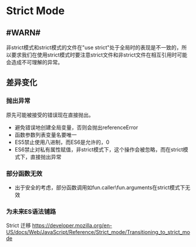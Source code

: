 # Strict Mode

## \#WARN\# 
非strict模式和strict模式的文件在"use strict"处于全局时的表现是不一致的，所以要求我们在使用strict模式时要注意strict文件和非strict文件在相互引用时可能会造成不可理解的异常。


## 差异变化

### 抛出异常
原先可能被接受的错误现在直接抛出。

- 避免错误地创建全局变量，否则会抛出referenceError
- 函数参数列表变量名要唯一
- ES5禁止使用八进制，而ES6是允许的，0
- ES6禁止对私有属性赋值，非strict模式下，这个操作会被忽略，而在strict模式下，直接抛出异常

### 部分函数无效
- 出于安全的考虑，部分函数调用如fun.caller\fun.arguments在strict模式下无效

### 为未来ES语法铺路

Strict 迁移 <https://developer.mozilla.org/en-US/docs/Web/JavaScript/Reference/Strict_mode/Transitioning_to_strict_mode> 

